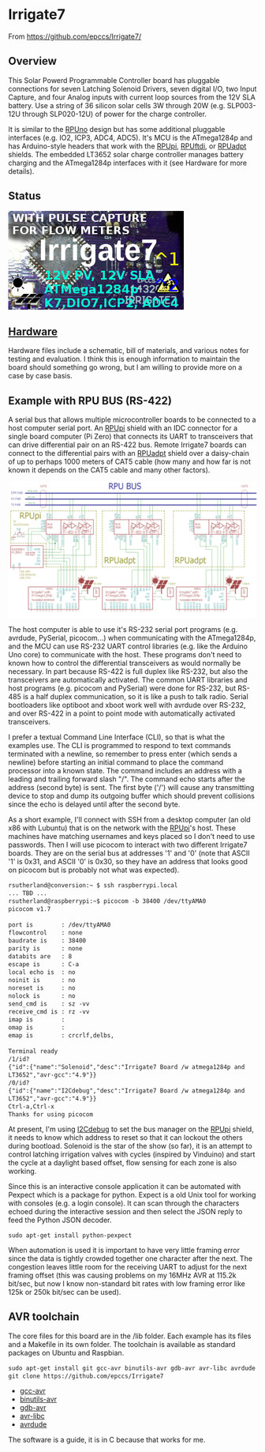 # Irrigate7 

From <https://github.com/epccs/Irrigate7/>

## Overview

This Solar Powerd Programmable Controller board has pluggable connections for seven Latching Solenoid Drivers, seven digital I/O, two Input Capture, and four Analog inputs with current loop sources from the 12V SLA battery. Use a string of 36 silicon solar cells 3W through 20W (e.g. SLP003-12U through SLP020-12U) of power for the charge controller. 

It is similar to the [RPUno] design but has some additional pluggable interfaces (e.g. IO2, ICP3, ADC4, ADC5). It's MCU is the ATmega1284p and has Arduino-style headers that work with the [RPUpi], [RPUftdi], or [RPUadpt] shields. The embedded LT3652 solar charge controller manages battery charging and the ATmega1284p interfaces with it (see Hardware for more details).

[RPUno]: https://github.com/epccs/RPUno
[RPUpi]: https://github.com/epccs/RPUpi
[RPUftdi]: https://github.com/epccs/RPUftdi
[RPUadpt]: https://github.com/epccs/RPUadpt

## Status

![Status](./Hardware/status_icon.png "Status")

## [Hardware](./Hardware)

Hardware files include a schematic, bill of materials, and various notes for testing and evaluation. I think this is enough information to maintain the board should something go wrong, but I am willing to provide more on a case by case basis.

## Example with RPU BUS (RS-422)

A serial bus that allows multiple microcontroller boards to be connected to a host computer serial port. An [RPUpi] shield with an IDC connector for a single board computer (Pi Zero) that connects its UART to transceivers that can drive differential pair on an RS-422 bus. Remote Irrigate7 boards can connect to the differential pairs with an [RPUadpt] shield over a daisy-chain of up to perhaps 1000 meters of CAT5 cable (how many and how far is not known it depends on the CAT5 cable and many other factors). 

![MultiDrop](./Hardware/Documents/MultiDrop.png "RPUno MultiDrop")

The host computer is able to use it's RS-232 serial port programs (e.g. avrdude, PySerial, picocom...) when communicating with the ATmega1284p, and the MCU can use RS-232 UART control libraries (e.g. like the Arduino Uno core) to communicate with the host. These programs don't need to known how to control the differential transceivers as would normally be necessary. In part because RS-422 is full duplex like RS-232, but also the transceivers are automatically activated. The common UART libraries and host programs (e.g. picocom and PySerial) were done for RS-232, but RS-485 is a half duplex communication, so it is like a push to talk radio. Serial bootloaders like optiboot and xboot work well with avrdude over RS-232, and over RS-422 in a point to point mode with automatically activated transceivers. 

I prefer a textual Command Line Interface (CLI), so that is what the examples use. The CLI is programmed to respond to text commands terminated with a newline, so remember to press enter (which sends a newline) before starting an initial command to place the command processor into a known state. The command includes an address with a leading and trailing forward slash "/". The command echo starts after the address (second byte) is sent. The first byte ('/') will cause any transmitting device to stop and dump its outgoing buffer which should prevent collisions since the echo is delayed until after the second byte.

As a short example, I'll connect with SSH from a desktop computer (an old x86 with Lubuntu) that is on the network with the [RPUpi]'s host. These machines have matching usernames and keys placed so I don't need to use passwords. Then I will use picocom to interact with two different Irrigate7 boards. They are on the serial bus at addresses '1' and '0' (note that ASCII '1' is 0x31, and ASCII '0' is 0x30, so they have an address that looks good on picocom but is probably not what was expected).  

```
rsutherland@conversion:~ $ ssh raspberrypi.local
... TBD ...
rsutherland@raspberrypi:~$ picocom -b 38400 /dev/ttyAMA0
picocom v1.7

port is        : /dev/ttyAMA0
flowcontrol    : none
baudrate is    : 38400
parity is      : none
databits are   : 8
escape is      : C-a
local echo is  : no
noinit is      : no
noreset is     : no
nolock is      : no
send_cmd is    : sz -vv
receive_cmd is : rz -vv
imap is        :
omap is        :
emap is        : crcrlf,delbs,

Terminal ready
/1/id?
{"id":{"name":"Solenoid","desc":"Irrigate7 Board /w atmega1284p and LT3652","avr-gcc":"4.9"}}
/0/id?
{"id":{"name":"I2Cdebug","desc":"Irrigate7 Board /w atmega1284p and LT3652","avr-gcc":"4.9"}}
Ctrl-a,Ctrl-x 
Thanks for using picocom
```

At present, I'm using [I2Cdebug] to set the bus manager on the [RPUpi] shield, it needs to know which address to reset so that it can lockout the others during bootload. Solenoid is the star of the show (so far), it is an attempt to control latching irrigation valves with cycles (inspired by Vinduino) and start the cycle at a daylight based offset, flow sensing for each zone is also working.

[I2Cdebug]: ./i2c-debug

Since this is an interactive console application it can be automated with Pexpect which is a package for python. Expect is a old Unix tool for working with consoles (e.g. a login console). It can scan through the characters echoed during the interactive session and then select the JSON reply to feed the Python JSON decoder.

```
sudo apt-get install python-pexpect
```

When automation is used it is important to have very little framing error since the data is tightly crowded together one character after the next. The congestion leaves little room for the receiving UART to adjust for the next framing offset (this was causing problems on my 16MHz AVR at 115.2k bit/sec, but now I know non-standard bit rates with low framing error like 125k or 250k bit/sec can be used).

## AVR toolchain

The core files for this board are in the /lib folder. Each example has its files and a Makefile in its own folder. The toolchain is available as standard packages on Ubuntu and Raspbian. 

```
sudo apt-get install git gcc-avr binutils-avr gdb-avr avr-libc avrdude
git clone https://github.com/epccs/Irrigate7
```

* [gcc-avr](http://packages.ubuntu.com/search?keywords=gcc-avr)
* [binutils-avr](http://packages.ubuntu.com/search?keywords=binutils-avr)
* [gdb-avr](http://packages.ubuntu.com/search?keywords=gdb-avr)
* [avr-libc](http://packages.ubuntu.com/search?keywords=avr-libc)
* [avrdude](http://packages.ubuntu.com/search?keywords=avrdude)

The software is a guide, it is in C because that works for me.
